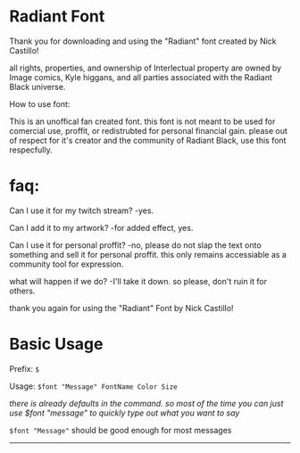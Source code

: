 # Radiant Font
Thank you for downloading and using the "Radiant" font created by Nick Castillo!

all rights, properties, and ownership of Interlectual property are owned by Image comics, Kyle higgans, and all parties associated with the Radiant Black universe. 

How to use font:

This is an unoffical fan created font. this font is not meant to be used for comercial use, proffit, or redistrubted for personal financial gain. please out of respect for it's creator and the community of Radiant Black, use this font respecfully.

# faq:

Can I use it for my twitch stream? 
-yes. 

Can I add it to my artwork?
-for added effect, yes. 

Can I use it for personal proffit?
-no, please do not slap the text onto something and sell it for personal proffit. this only remains accessiable as a community tool for expression. 

what will happen if we do?
-I'll take it down. so please, don't ruin it for others.

thank you again for using the "Radiant" Font by Nick Castillo!


# Basic Usage

Prefix: ``$``

Usage: ``$font "Message" FontName Color Size``

*there is already defaults in the command. so most of the time you can just use $font "message" to quickly type out what you want to say*

``$font "Message"``
should be good enough for most messages
***

